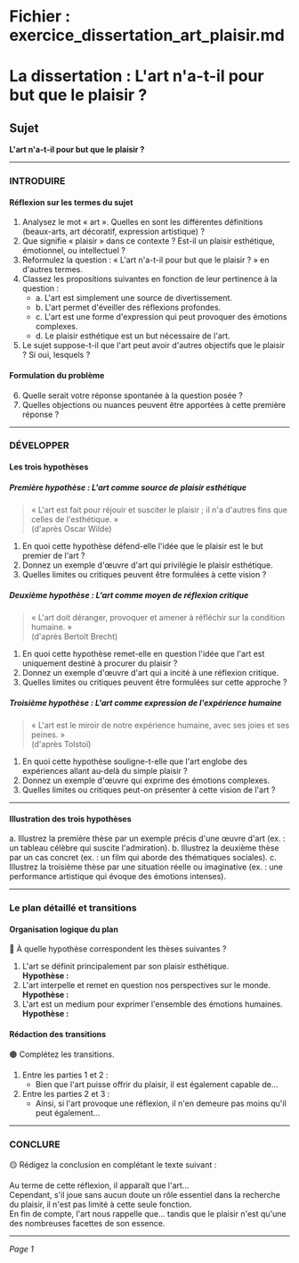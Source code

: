 # Fichier : exercice_dissertation_art_plaisir.md

# La dissertation : L'art n'a-t-il pour but que le plaisir ?

## Sujet
**L'art n'a-t-il pour but que le plaisir ?**

---

### INTRODUIRE

#### Réflexion sur les termes du sujet

1. Analysez le mot « art ». Quelles en sont les différentes définitions (beaux-arts, art décoratif, expression artistique) ?
2. Que signifie « plaisir » dans ce contexte ? Est-il un plaisir esthétique, émotionnel, ou intellectuel ?
3. Reformulez la question : « L'art n'a-t-il pour but que le plaisir ? » en d'autres termes.
4. Classez les propositions suivantes en fonction de leur pertinence à la question : 
   - a. L'art est simplement une source de divertissement.
   - b. L'art permet d'éveiller des réflexions profondes.
   - c. L'art est une forme d'expression qui peut provoquer des émotions complexes.
   - d. Le plaisir esthétique est un but nécessaire de l'art.
5. Le sujet suppose-t-il que l'art peut avoir d'autres objectifs que le plaisir ? Si oui, lesquels ?

#### Formulation du problème

6. Quelle serait votre réponse spontanée à la question posée ?
7. Quelles objections ou nuances peuvent être apportées à cette première réponse ?

---

### DÉVELOPPER

#### Les trois hypothèses

##### Première hypothèse : L'art comme source de plaisir esthétique

> « L'art est fait pour réjouir et susciter le plaisir ; il n'a d'autres fins que celles de l'esthétique. »  
> (d'après Oscar Wilde)

1. En quoi cette hypothèse défend-elle l'idée que le plaisir est le but premier de l'art ?
2. Donnez un exemple d'œuvre d'art qui privilégie le plaisir esthétique.
3. Quelles limites ou critiques peuvent être formulées à cette vision ?

##### Deuxième hypothèse : L'art comme moyen de réflexion critique

> « L'art doit déranger, provoquer et amener à réfléchir sur la condition humaine. »  
> (d'après Bertolt Brecht)

1. En quoi cette hypothèse remet-elle en question l'idée que l'art est uniquement destiné à procurer du plaisir ?
2. Donnez un exemple d'œuvre d'art qui a incité à une réflexion critique.
3. Quelles limites ou critiques peuvent être formulées sur cette approche ?

##### Troisième hypothèse : L'art comme expression de l'expérience humaine

> « L'art est le miroir de notre expérience humaine, avec ses joies et ses peines. »  
> (d'après Tolstoï)

1. En quoi cette hypothèse souligne-t-elle que l'art englobe des expériences allant au-delà du simple plaisir ?
2. Donnez un exemple d'œuvre qui exprime des émotions complexes.
3. Quelles limites ou critiques peut-on présenter à cette vision de l'art ?

---

#### Illustration des trois hypothèses

a. Illustrez la première thèse par un exemple précis d'une œuvre d'art (ex. : un tableau célèbre qui suscite l'admiration).
b. Illustrez la deuxième thèse par un cas concret (ex. : un film qui aborde des thématiques sociales).
c. Illustrez la troisième thèse par une situation réelle ou imaginative (ex. : une performance artistique qui évoque des émotions intenses).

---

### Le plan détaillé et transitions

#### Organisation logique du plan

🔴 À quelle hypothèse correspondent les thèses suivantes ?

1. L'art se définit principalement par son plaisir esthétique.  
   **Hypothèse :**
2. L'art interpelle et remet en question nos perspectives sur le monde.  
   **Hypothèse :**
3. L'art est un medium pour exprimer l'ensemble des émotions humaines.  
   **Hypothèse :**

#### Rédaction des transitions

🟠 Complétez les transitions.

1. Entre les parties 1 et 2 :  
   - Bien que l'art puisse offrir du plaisir, il est également capable de...
2. Entre les parties 2 et 3 :  
   - Ainsi, si l'art provoque une réflexion, il n'en demeure pas moins qu'il peut également...

---

### CONCLURE

🟡 Rédigez la conclusion en complétant le texte suivant :

Au terme de cette réflexion, il apparaît que l'art…  
Cependant, s'il joue sans aucun doute un rôle essentiel dans la recherche du plaisir, il n'est pas limité à cette seule fonction.  
En fin de compte, l'art nous rappelle que… tandis que le plaisir n'est qu'une des nombreuses facettes de son essence. 

--- 

*Page 1*